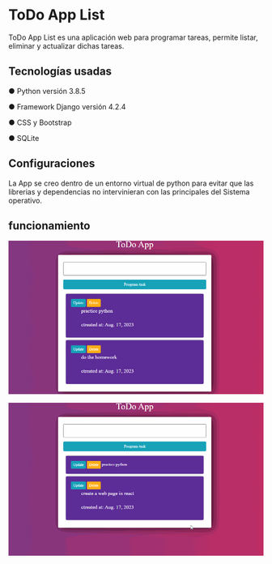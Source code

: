 # ToDo App List

ToDo App List es una aplicación web para programar tareas, permite listar, eliminar y actualizar dichas tareas.


## Tecnologías usadas

 ● Python versión 3.8.5


 ● Framework Django versión 4.2.4


 ● CSS y Bootstrap


 ● SQLite


 ## Configuraciones

 La App se creo dentro de un entorno virtual de python para evitar que las librerias y dependencias  no intervinieran con las principales del Sistema operativo.


## funcionamiento

![ToDo App](AnimationTwo.gif)


![task finished](Finished.gif)
